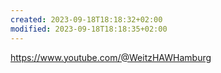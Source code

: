 ```yaml
---
created: 2023-09-18T18:18:32+02:00
modified: 2023-09-18T18:18:35+02:00
---
```


https://www.youtube.com/@WeitzHAWHamburg
